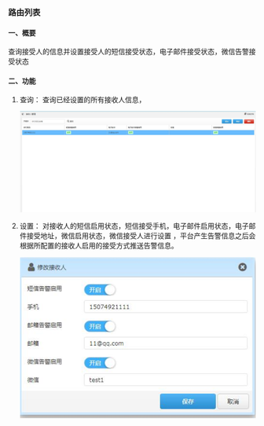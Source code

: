 
### 路由列表
#### 一、概要
查询接受人的信息并设置接受人的短信接受状态，电子邮件接受状态，微信告警接受状态

#### 二、功能
1. 查询：   查询已经设置的所有接收人信息，

    ![Alt text](/images/receiver.jpg)

2. 设置：   对接收人的短信启用状态，短信接受手机，电子邮件启用状态，电子邮件接受地址，微信启用状态，微信接受人进行设置 ，平台产生告警信息之后会根据所配置的接收人启用的接受方式推送告警信息。

    ![Alt text](/images/receiver_config.jpg)
